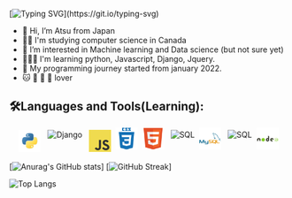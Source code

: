 [![Typing SVG](https://readme-typing-svg.herokuapp.com/?lines=Welcome+to+my+Github!)](https://git.io/typing-svg)
- 👋 Hi, I’m Atsu from Japan
- ✍🏻 I'm studying computer science in Canada
- 👀 I’m interested in Machine learning and Data science (but not sure yet) 
- 👨🏻‍💻 I'm learning python, Javascript, Django, Jquery.
- 🌱 My programming journey started from january 2022.
- 🐱 🍜 🍣 🍙 lover

## 🛠️Languages and Tools(Learning):
<p align="center">
<img src="https://raw.githubusercontent.com/github/explore/80688e429a7d4ef2fca1e82350fe8e3517d3494d/topics/python/python.png" alt="Python" height="40" style="vertical-align:top; margin:4px">
<img src="https://icon-library.com/images/django-icon/django-icon-0.jpg" alt="Django" height="40" style="vertical-align:top; margin:4px">
<img src="https://raw.githubusercontent.com/github/explore/80688e429a7d4ef2fca1e82350fe8e3517d3494d/topics/javascript/javascript.png" alt="Javascript" height="40" style="vertical-align:top; margin:4px">
  <img src="https://github.com/devicons/devicon/blob/master/icons/css3/css3-plain-wordmark.svg"  title="CSS3" alt="CSS" width="40" height="40"/>&nbsp;
  <img src="https://github.com/devicons/devicon/blob/master/icons/html5/html5-original.svg" title="HTML5" alt="HTML" width="40" height="40"/>&nbsp;
<img src="https://github.com/amido/azure-vector-icons/blob/master/renders/sql-database-generic.png" alt="SQL" height="40" style="vertical-align:top; margin:4px">
    <img src="https://github.com/devicons/devicon/blob/master/icons/mysql/mysql-original-wordmark.svg" title="MySQL"  alt="MySQL" width="40" height="40"/>&nbsp;
<img src="https://github.com/amido/azure-vector-icons/blob/master/renders/git-deployment.png" alt="SQL" height="40" style="vertical-align:top; margin:4px">
<img src="https://github.com/devicons/devicon/blob/master/icons/nodejs/nodejs-original-wordmark.svg" title="NodeJS" alt="NodeJS" width="40" height="40"/>&nbsp;
</p>

[![Anurag's GitHub stats](https://github-readme-stats.vercel.app/api?username=tIcers&theme=tokyonight&show_icons=true)]
[![GitHub Streak](https://github-readme-streak-stats.herokuapp.com/?user=tIcers)]

![Top Langs](https://github-readme-stats.vercel.app/api/top-langs/?username=tIcers&theme=tokyonight)
<!---
tIcers/tIcers is a ✨ special ✨ repository because its `README.md` (this file) appears on your GitHub profile.
You can click the Preview link to take a look at your changes.
--->
